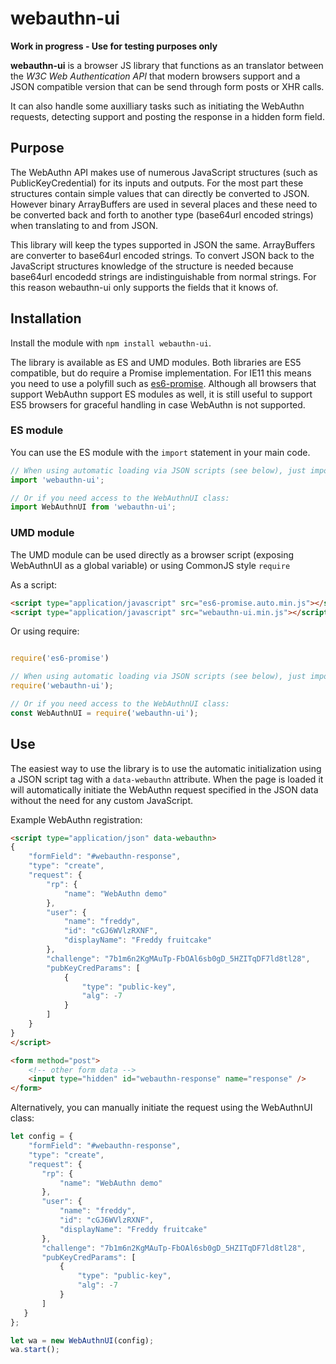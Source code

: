 # webauthn-ui

**Work in progress - Use for testing purposes only**

**webauthn-ui** is a browser JS library that functions as an translator between the *W3C Web Authentication API* that modern browsers support and a JSON compatible version that can be send through form posts or XHR calls.

It can also handle some auxilliary tasks such as initiating the WebAuthn requests, detecting support and posting the response in a hidden form field.
 
## Purpose

The WebAuthn API makes use of numerous JavaScript structures (such as PublicKeyCredential) for its inputs and outputs. For the most part these structures contain simple values that can directly be converted to JSON. However binary ArrayBuffers are used in several places and these need to be converted back and forth to another type (base64url encoded strings) when translating to and from JSON. 

This library will keep the types supported in JSON the same. ArrayBuffers are converter to base64url encoded strings. To convert JSON back to the JavaScript structures knowledge of the structure is needed because base64url encodedd strings are indistinguishable from normal strings. For this reason webauthn-ui only supports the fields that it knows of.


## Installation

Install the module with `npm install webauthn-ui`.

The library is available as ES and UMD modules. Both libraries are ES5 compatible, but do require a Promise implementation. For IE11 this means you need to use a polyfill such as [es6-promise](https://github.com/stefanpenner/es6-promise). Although all browsers that support WebAuthn support ES modules as well, it is still useful to support ES5 browsers for graceful handling in case WebAuthn is not supported.

### ES module

You can use the ES module with the `import` statement in your main code.

```js
// When using automatic loading via JSON scripts (see below), just importing the library is enough:
import 'webauthn-ui';

// Or if you need access to the WebAuthnUI class:
import WebAuthnUI from 'webauthn-ui';
```

### UMD module

The UMD module can be used directly as a browser script (exposing WebAuthnUI as a global variable) or using CommonJS style `require`

As a script:
```html
<script type="application/javascript" src="es6-promise.auto.min.js"></script> <!-- For old and crappy browsers -->
<script type="application/javascript" src="webauthn-ui.min.js"></script>
```

Or using require:
```js

require('es6-promise')

// When using automatic loading via JSON scripts (see below), just importing the library is enough:
require('webauthn-ui');

// Or if you need access to the WebAuthnUI class:
const WebAuthnUI = require('webauthn-ui');
```


## Use

The easiest way to use the library is to use the automatic initialization using a JSON script tag with a `data-webauthn` attribute. When the page is loaded it will automatically initiate the WebAuthn request specified in the JSON data without the need for any custom JavaScript.

Example WebAuthn registration:
```html
<script type="application/json" data-webauthn>
{
    "formField": "#webauthn-response",
    "type": "create",
    "request": {
        "rp": {
            "name": "WebAuthn demo"
        },
        "user": {
            "name": "freddy",
            "id": "cGJ6WVlzRXNF",
            "displayName": "Freddy fruitcake"
        },
        "challenge": "7b1m6n2KgMAuTp-FbOAl6sb0gD_5HZITqDF7ld8tl28",
        "pubKeyCredParams": [
            {
                "type": "public-key",
                "alg": -7
            }
        ]
    }
}
</script>

<form method="post">
    <!-- other form data -->
    <input type="hidden" id="webauthn-response" name="response" />
</form>
```

Alternatively, you can manually initiate the request using the WebAuthnUI class:

```js
let config = { 
    "formField": "#webauthn-response",
    "type": "create",
    "request": {
       "rp": {
           "name": "WebAuthn demo"
       },
       "user": {
           "name": "freddy",
           "id": "cGJ6WVlzRXNF",
           "displayName": "Freddy fruitcake"
       },
       "challenge": "7b1m6n2KgMAuTp-FbOAl6sb0gD_5HZITqDF7ld8tl28",
       "pubKeyCredParams": [
           {
               "type": "public-key",
               "alg": -7
           }
       ]
   }
};

let wa = new WebAuthnUI(config);
wa.start();
```





